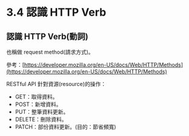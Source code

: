 # 3.4 認識 HTTP Verb

## 認識 HTTP Verb(動詞)

也稱做 request method(請求方式)。

參考：[https://developer.mozilla.org/en-US/docs/Web/HTTP/Methods](https://developer.mozilla.org/en-US/docs/Web/HTTP/Methods)

RESTful API 針對資源(resource)的操作：

* GET：取得資料。
* POST：新增資料。
* PUT：整筆資料更新。
* DELETE：刪除資料。
* PATCH：部份資料更新。(目的：節省頻寬)

